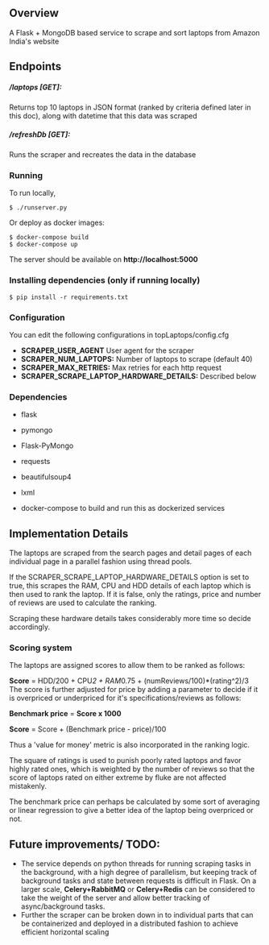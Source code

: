 ## Overview
A Flask + MongoDB based service to scrape and sort laptops from Amazon India's website

## Endpoints
##### /laptops [GET]:
Returns top 10 laptops in JSON format (ranked by criteria defined later in this doc), along with datetime that this data was scraped


##### /refreshDb [GET]:
Runs the scraper and recreates the data in the database

### Running
To run locally, 
```
$ ./runserver.py
```

Or deploy as docker images:
```
$ docker-compose build
$ docker-compose up
```

The server should be available on **http://localhost:5000**

### Installing dependencies (only if running locally)
```
$ pip install -r requirements.txt
```
### Configuration
You can edit the following configurations in topLaptops/config.cfg

* **SCRAPER_USER_AGENT** User agent for the scraper
* **SCRAPER_NUM_LAPTOPS:** Number of laptops to scrape (default 40)
* **SCRAPER_MAX_RETRIES:** Max retries for each http request
* **SCRAPER_SCRAPE_LAPTOP_HARDWARE_DETAILS:** Described below

### Dependencies

* flask
* pymongo
* Flask-PyMongo
* requests
* beautifulsoup4
* lxml

* docker-compose to build and run this as dockerized services

## Implementation Details
The laptops are scraped from the search pages and detail pages of each individual page in a parallel fashion using thread pools.

If the SCRAPER_SCRAPE_LAPTOP_HARDWARE_DETAILS option is set to true, this scrapes the RAM, CPU and HDD details of each laptop which is then used to rank the laptop. If it is false, only the ratings, price and number of reviews are used to calculate the ranking.

Scraping these hardware details takes considerably more time so decide accordingly.

### Scoring system

The laptops are assigned scores to allow them to be ranked as follows:

**Score** =  HDD/200 + CPU*2  + RAM*0.75 + (numReviews/100)*(rating^2)/3
The score is further adjusted for price by adding a parameter to decide if it is overpriced or underpriced for it's specifications/reviews as follows:

**Benchmark price** = **Score x 1000**

**Score** = Score + (Benchmark price - price)/100

Thus a 'value for money' metric is also incorporated in the ranking logic.

The square of ratings is used to punish poorly rated laptops and favor highly rated ones, which is weighted by the number of reviews so that the score of laptops rated on either extreme by fluke are not affected mistakenly.

The benchmark price can perhaps be calculated by some sort of averaging or linear regression to give a better idea of the laptop being overpriced or not.

## Future improvements/ TODO:
* The service depends on python threads for running scraping tasks in the background, with a high degree of parallelism, but keeping track of background tasks and state between requests is difficult in Flask. On a larger scale, **Celery+RabbitMQ** or **Celery+Redis** can be considered to take the weight of the server and allow better tracking of async/background tasks.
* Further the scraper can be broken down in to individual parts that can be containerized and deployed in a distributed fashion to achieve efficient horizontal scaling

